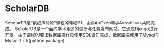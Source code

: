 # ScholarDB
ScholarDB是“数据库引论”课程的课程PJ，由@AuCson和@AaronHeee共同完成。
ScholarDB是一个面向学术用途的调研与任务发布网站。它通过Django进行开发，由于课程PJ要求数据库操作应使用SQL语句完成，数据库端使用了Mysql与Mysql-1.2.5(python package).

